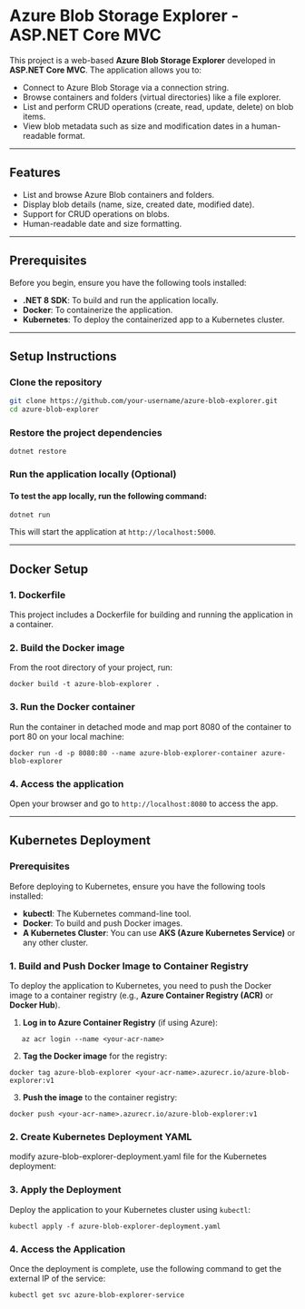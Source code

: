# Azure Blob Storage Explorer - ASP.NET Core MVC

This project is a web-based **Azure Blob Storage Explorer** developed in **ASP.NET Core MVC**. The application allows you to:
- Connect to Azure Blob Storage via a connection string.
- Browse containers and folders (virtual directories) like a file explorer.
- List and perform CRUD operations (create, read, update, delete) on blob items.
- View blob metadata such as size and modification dates in a human-readable format.

---

## Features
- List and browse Azure Blob containers and folders.
- Display blob details (name, size, created date, modified date).
- Support for CRUD operations on blobs.
- Human-readable date and size formatting.

---

## Prerequisites

Before you begin, ensure you have the following tools installed:

- **.NET 8 SDK**: To build and run the application locally.
- **Docker**: To containerize the application.
- **Kubernetes**: To deploy the containerized app to a Kubernetes cluster.

---

## Setup Instructions

### Clone the repository
```bash
git clone https://github.com/your-username/azure-blob-explorer.git
cd azure-blob-explorer
```

### Restore the project dependencies
```
dotnet restore
```
### Run the application locally (Optional)
#### To test the app locally, run the following command:
```
dotnet run
```
This will start the application at `http://localhost:5000`.

------

## Docker Setup
### 1. Dockerfile
This project includes a Dockerfile for building and running the application in a container.
### 2. Build the Docker image
From the root directory of your project, run:
```
docker build -t azure-blob-explorer .
```
### 3. Run the Docker container
Run the container in detached mode and map port 8080 of the container to port 80 on your local machine:
```
docker run -d -p 8080:80 --name azure-blob-explorer-container azure-blob-explorer
```
### 4. Access the application
Open your browser and go to `http://localhost:8080` to access the app.

---------

## Kubernetes Deployment

### Prerequisites

Before deploying to Kubernetes, ensure you have the following tools installed:

- **kubectl**: The Kubernetes command-line tool.
- **Docker**: To build and push Docker images.
- **A Kubernetes Cluster**: You can use **AKS (Azure Kubernetes Service)** or any other cluster.

### 1. Build and Push Docker Image to Container Registry

To deploy the application to Kubernetes, you need to push the Docker image to a container registry (e.g., **Azure Container Registry (ACR)** or **Docker Hub**).

1. **Log in to Azure Container Registry** (if using Azure):
```
   az acr login --name <your-acr-name>
```

2. **Tag the Docker image** for the registry:
```
docker tag azure-blob-explorer <your-acr-name>.azurecr.io/azure-blob-explorer:v1
```
3. **Push the image** to the container registry:
```
docker push <your-acr-name>.azurecr.io/azure-blob-explorer:v1
```

### 2. Create Kubernetes Deployment YAML
modify azure-blob-explorer-deployment.yaml file for the Kubernetes deployment:

### 3. Apply the Deployment
Deploy the application to your Kubernetes cluster using `kubectl`:
```
kubectl apply -f azure-blob-explorer-deployment.yaml
```

### 4. Access the Application
Once the deployment is complete, use the following command to get the external IP of the service:
```
kubectl get svc azure-blob-explorer-service
```
